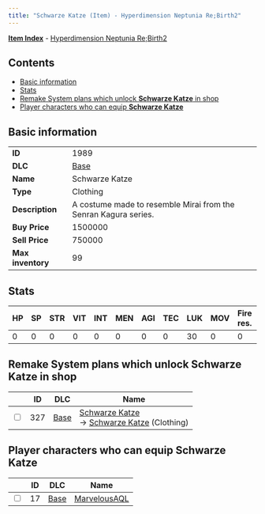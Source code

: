 ```yaml
---
title: "Schwarze Katze (Item) - Hyperdimension Neptunia Re;Birth2"
---
```


[**Item Index**](/neptunia/rb2/item/index.html) - [Hyperdimension Neptunia Re;Birth2](/neptunia/rb2)

## Contents

- [Basic information](#basic-information)
- [Stats](#stats)
- [Remake System plans which unlock **Schwarze Katze** in shop](#remake-system-plans-which-unlock-schwarze-katze-in-shop)
- [Player characters who can equip **Schwarze Katze**](#player-characters-who-can-equip-schwarze-katze)

## Basic information

|   |   |
| -- | -- |
| **ID** | 1989 |
| **DLC** | [Base](/neptunia/rb2/dlc/0-base.html) |
| **Name** | Schwarze Katze |
| **Type** | Clothing |
| **Description** | A costume made to resemble Mirai from the Senran Kagura series. |
| **Buy Price** | 1500000 |
| **Sell Price** | 750000 |
| **Max inventory** | 99 |

## Stats

| HP | SP | STR | VIT | INT | MEN | AGI | TEC | LUK | MOV | Fire res. | Ice res. | Wind res. | Lightning res. |
| -- | -- | --- | --- | --- | --- | --- | --- | --- | --- | --------- | -------- | --------- | -------------- |
| 0 | 0 | 0 | 0 | 0 | 0 | 0 | 0 | 30 | 0 | 0 | 0 | 0 | 0 |

## Remake System plans which unlock **Schwarze Katze** in shop

|    | ID | DLC | Name |
| -- | -- | --- | ---- |
| <input type="checkbox" id="rb2-remake-0-327" class="trackbox" /> | 327 | [Base](/neptunia/rb2/dlc/0-base.html) | [Schwarze Katze](/neptunia/rb2/remake/0-327-schwarze-katze.html)<br />→ [Schwarze Katze](/neptunia/rb2/item/0-1989-schwarze-katze.html) (Clothing) |

## Player characters who can equip **Schwarze Katze**

|    | ID | DLC | Name |
| -- | -- | --- | ---- |
| <input type="checkbox" id="rb2-player-0-17" class="trackbox" /> | 17 | [Base](/neptunia/rb2/dlc/0-base.html) | [MarvelousAQL](/neptunia/rb2/player/0-17-marvelousaql.html) |